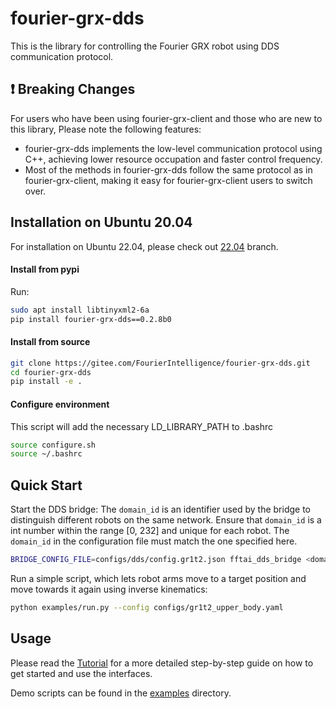 # fourier-grx-dds

This is the library for controlling the Fourier GRX robot using DDS communication protocol.

## ❗ Breaking Changes

For users who have been using fourier-grx-client and those who are new to this library, Please note the following features:

- fourier-grx-dds implements the low-level communication protocol using C++, achieving lower resource occupation and faster control frequency.
- Most of the methods in fourier-grx-dds follow the same protocol as in fourier-grx-client, making it easy for fourier-grx-client users to switch over.
## Installation on Ubuntu 20.04
For installation on Ubuntu 22.04, please check out [22.04](https://github.com/sNiper-Qian/fourier-grx-dds/tree/22.04) branch.
#### Install from pypi

Run:

```bash
sudo apt install libtinyxml2-6a
pip install fourier-grx-dds==0.2.8b0
```

#### Install from source

```bash
git clone https://gitee.com/FourierIntelligence/fourier-grx-dds.git
cd fourier-grx-dds
pip install -e .
```
#### Configure environment
This script will add the necessary LD_LIBRARY_PATH to .bashrc

```bash
source configure.sh
source ~/.bashrc
```

## Quick Start
Start the DDS bridge:
The `domain_id` is an identifier used by the bridge to distinguish different robots on the same network. Ensure that `domain_id` is a int number within the range [0, 232] and unique for each robot. The `domain_id` in the configuration file must match the one specified here.

```bash
BRIDGE_CONFIG_FILE=configs/dds/config.gr1t2.json fftai_dds_bridge <domain_id>
```
Run a simple script, which lets robot arms move to a target position and move towards it again using inverse kinematics:
```bash
python examples/run.py --config configs/gr1t2_upper_body.yaml
```

## Usage

Please read the [Tutorial](tutorial.ipynb) for a more detailed step-by-step guide on how to get started and use the interfaces.

Demo scripts can be found in the [examples](examples/) directory.


